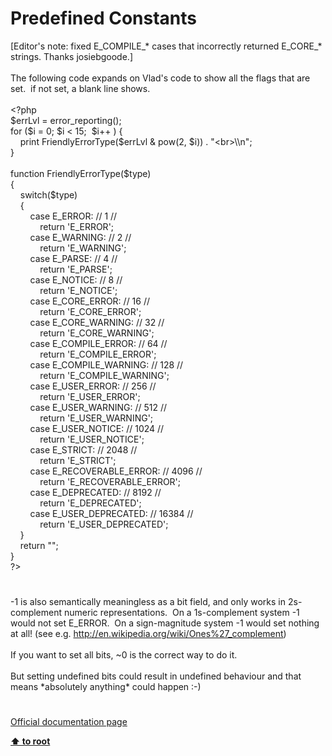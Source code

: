 # Predefined Constants




<div class="phpcode"><span class="html">
[Editor&apos;s note: fixed E_COMPILE_* cases that incorrectly returned E_CORE_* strings. Thanks josiebgoode.]
<br>
<br>The following code expands on Vlad&apos;s code to show all the flags that are set.&#xA0; if not set, a blank line shows.
<br>
<br><span class="default">&lt;?php
<br>$errLvl </span><span class="keyword">= </span><span class="default">error_reporting</span><span class="keyword">();
<br>for (</span><span class="default">$i </span><span class="keyword">= </span><span class="default">0</span><span class="keyword">; </span><span class="default">$i </span><span class="keyword">&lt; </span><span class="default">15</span><span class="keyword">;&#xA0; </span><span class="default">$i</span><span class="keyword">++ ) {
<br>&#xA0; &#xA0; print </span><span class="default">FriendlyErrorType</span><span class="keyword">(</span><span class="default">$errLvl </span><span class="keyword">&amp; </span><span class="default">pow</span><span class="keyword">(</span><span class="default">2</span><span class="keyword">, </span><span class="default">$i</span><span class="keyword">)) . </span><span class="string">&quot;&lt;br&gt;\\n&quot;</span><span class="keyword">; 
<br>}
<br>
<br>function </span><span class="default">FriendlyErrorType</span><span class="keyword">(</span><span class="default">$type</span><span class="keyword">)
<br>{
<br>&#xA0; &#xA0; switch(</span><span class="default">$type</span><span class="keyword">)
<br>&#xA0; &#xA0; {
<br>&#xA0; &#xA0; &#xA0; &#xA0; case </span><span class="default">E_ERROR</span><span class="keyword">: </span><span class="comment">// 1 //
<br>&#xA0; &#xA0; &#xA0; &#xA0; &#xA0; &#xA0; </span><span class="keyword">return </span><span class="string">&apos;E_ERROR&apos;</span><span class="keyword">;
<br>&#xA0; &#xA0; &#xA0; &#xA0; case </span><span class="default">E_WARNING</span><span class="keyword">: </span><span class="comment">// 2 //
<br>&#xA0; &#xA0; &#xA0; &#xA0; &#xA0; &#xA0; </span><span class="keyword">return </span><span class="string">&apos;E_WARNING&apos;</span><span class="keyword">;
<br>&#xA0; &#xA0; &#xA0; &#xA0; case </span><span class="default">E_PARSE</span><span class="keyword">: </span><span class="comment">// 4 //
<br>&#xA0; &#xA0; &#xA0; &#xA0; &#xA0; &#xA0; </span><span class="keyword">return </span><span class="string">&apos;E_PARSE&apos;</span><span class="keyword">;
<br>&#xA0; &#xA0; &#xA0; &#xA0; case </span><span class="default">E_NOTICE</span><span class="keyword">: </span><span class="comment">// 8 //
<br>&#xA0; &#xA0; &#xA0; &#xA0; &#xA0; &#xA0; </span><span class="keyword">return </span><span class="string">&apos;E_NOTICE&apos;</span><span class="keyword">;
<br>&#xA0; &#xA0; &#xA0; &#xA0; case </span><span class="default">E_CORE_ERROR</span><span class="keyword">: </span><span class="comment">// 16 //
<br>&#xA0; &#xA0; &#xA0; &#xA0; &#xA0; &#xA0; </span><span class="keyword">return </span><span class="string">&apos;E_CORE_ERROR&apos;</span><span class="keyword">;
<br>&#xA0; &#xA0; &#xA0; &#xA0; case </span><span class="default">E_CORE_WARNING</span><span class="keyword">: </span><span class="comment">// 32 //
<br>&#xA0; &#xA0; &#xA0; &#xA0; &#xA0; &#xA0; </span><span class="keyword">return </span><span class="string">&apos;E_CORE_WARNING&apos;</span><span class="keyword">;
<br>&#xA0; &#xA0; &#xA0; &#xA0; case </span><span class="default">E_COMPILE_ERROR</span><span class="keyword">: </span><span class="comment">// 64 //
<br>&#xA0; &#xA0; &#xA0; &#xA0; &#xA0; &#xA0; </span><span class="keyword">return </span><span class="string">&apos;E_COMPILE_ERROR&apos;</span><span class="keyword">;
<br>&#xA0; &#xA0; &#xA0; &#xA0; case </span><span class="default">E_COMPILE_WARNING</span><span class="keyword">: </span><span class="comment">// 128 //
<br>&#xA0; &#xA0; &#xA0; &#xA0; &#xA0; &#xA0; </span><span class="keyword">return </span><span class="string">&apos;E_COMPILE_WARNING&apos;</span><span class="keyword">;
<br>&#xA0; &#xA0; &#xA0; &#xA0; case </span><span class="default">E_USER_ERROR</span><span class="keyword">: </span><span class="comment">// 256 //
<br>&#xA0; &#xA0; &#xA0; &#xA0; &#xA0; &#xA0; </span><span class="keyword">return </span><span class="string">&apos;E_USER_ERROR&apos;</span><span class="keyword">;
<br>&#xA0; &#xA0; &#xA0; &#xA0; case </span><span class="default">E_USER_WARNING</span><span class="keyword">: </span><span class="comment">// 512 //
<br>&#xA0; &#xA0; &#xA0; &#xA0; &#xA0; &#xA0; </span><span class="keyword">return </span><span class="string">&apos;E_USER_WARNING&apos;</span><span class="keyword">;
<br>&#xA0; &#xA0; &#xA0; &#xA0; case </span><span class="default">E_USER_NOTICE</span><span class="keyword">: </span><span class="comment">// 1024 //
<br>&#xA0; &#xA0; &#xA0; &#xA0; &#xA0; &#xA0; </span><span class="keyword">return </span><span class="string">&apos;E_USER_NOTICE&apos;</span><span class="keyword">;
<br>&#xA0; &#xA0; &#xA0; &#xA0; case </span><span class="default">E_STRICT</span><span class="keyword">: </span><span class="comment">// 2048 //
<br>&#xA0; &#xA0; &#xA0; &#xA0; &#xA0; &#xA0; </span><span class="keyword">return </span><span class="string">&apos;E_STRICT&apos;</span><span class="keyword">;
<br>&#xA0; &#xA0; &#xA0; &#xA0; case </span><span class="default">E_RECOVERABLE_ERROR</span><span class="keyword">: </span><span class="comment">// 4096 //
<br>&#xA0; &#xA0; &#xA0; &#xA0; &#xA0; &#xA0; </span><span class="keyword">return </span><span class="string">&apos;E_RECOVERABLE_ERROR&apos;</span><span class="keyword">;
<br>&#xA0; &#xA0; &#xA0; &#xA0; case </span><span class="default">E_DEPRECATED</span><span class="keyword">: </span><span class="comment">// 8192 //
<br>&#xA0; &#xA0; &#xA0; &#xA0; &#xA0; &#xA0; </span><span class="keyword">return </span><span class="string">&apos;E_DEPRECATED&apos;</span><span class="keyword">;
<br>&#xA0; &#xA0; &#xA0; &#xA0; case </span><span class="default">E_USER_DEPRECATED</span><span class="keyword">: </span><span class="comment">// 16384 //
<br>&#xA0; &#xA0; &#xA0; &#xA0; &#xA0; &#xA0; </span><span class="keyword">return </span><span class="string">&apos;E_USER_DEPRECATED&apos;</span><span class="keyword">;
<br>&#xA0; &#xA0; }
<br>&#xA0; &#xA0; return </span><span class="string">&quot;&quot;</span><span class="keyword">;
<br>}
<br></span><span class="default">?&gt;</span>
</span>
</div>
  

#


<div class="phpcode"><span class="html">
-1 is also semantically meaningless as a bit field, and only works in 2s-complement numeric representations.&#xA0; On a 1s-complement system -1 would not set E_ERROR.&#xA0; On a sign-magnitude system -1 would set nothing at all! (see e.g. <a href="http://en.wikipedia.org/wiki/Ones%27_complement" rel="nofollow" target="_blank">http://en.wikipedia.org/wiki/Ones%27_complement</a>)<br><br>If you want to set all bits, ~0 is the correct way to do it.<br><br>But setting undefined bits could result in undefined behaviour and that means *absolutely anything* could happen :-)</span>
</div>
  

#

[Official documentation page](https://www.php.net/manual/en/errorfunc.constants.php)

**[⬆ to root](/)**